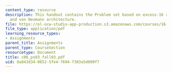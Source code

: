 ```yaml
---
content_type: resource
description: This handout contains the Problem set based on excess-16 representation
  and von Neumann architecture.
file: https://ol-ocw-studio-app-production.s3.amazonaws.com/courses/16-01-unified-engineering-i-ii-iii-iv-fall-2005-spring-2006/8a843d3406525fe47694f303a5d009f7_c06_ps03_fall03.pdf
file_type: application/pdf
learning_resource_types:
- Assignments
parent_title: Assignments
parent_type: CourseSection
resourcetype: Document
title: c06_ps03_fall03.pdf
uid: 8a843d34-0652-5fe4-7694-f303a5d009f7
---
```

